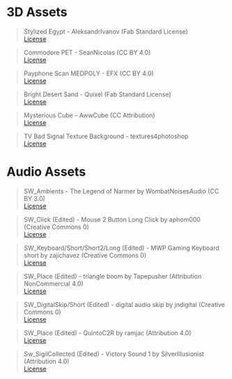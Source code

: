 # 3D Assets

>Stylized Egypt - AleksandrIvanov (Fab Standard License)   
>[License](https://www.fab.com/listings/c935ca3e-dbb1-4b7d-a080-65de129c60bd)

>Commodore PET - SeanNicolas (CC BY 4.0)   
>[License](https://www.fab.com/listings/0ab63d24-2c66-448a-8cd7-13276914760a)

>Payphone Scan MEDPOLY - EFX (CC BY 4.0)   
>[License](https://www.fab.com/listings/66366ff7-6b6c-4b64-b403-a060b8877d6a)

>Bright Desert Sand - Quixel (Fab Standard License)   
>[License](https://www.fab.com/listings/fe7bd740-84d5-4843-b391-d15834e62825)

>Mysterious Cube - AwwCube (CC Attribution)   
>[License](https://sketchfab.com/3d-models/mysterious-cube-4a82431d596148bc825d52f6e5dc276f)

>TV Bad Signal Texture Background - textures4photoshop  
>[License](https://www.textures4photoshop.com/tex/abstract/tv-bad-signal-texture-background-free.aspx)

# Audio Assets

>SW_Ambients - The Legend of Narmer by WombatNoisesAudio (CC BY 3.0)  
>[License](https://www.youtube.com/watch?v=tyFvpDLqRiA)

>SW_Click (Edited) - Mouse 2 Button Long Click by aphom000 (Creative Commons 0)  
>[License](https://freesound.org/people/aphom000/sounds/687108/)

>SW_Keyboard/Short/Short2/Long (Edited) - MWP Gaming Keyboard short by zajichavez (Creative Commons 0)  
>[License](https://freesound.org/people/zajichavez/sounds/629619/)

>SW_Place (Edited) - triangle boom by Tapepusher (Attribution NonCommercial 4.0)  
>[License](https://freesound.org/people/Tapepusher/sounds/259876/)

>SW_DigitalSkip/Short (Edited) - digital audio skip by jndigital (Creative Commons 0)  
>[License](https://freesound.org/people/jndigital/sounds/711356/)

>SW_Place (Edited) - QuintoC2R by ramjac (Attribution 4.0)  
>[License](https://freesound.org/people/ramjac/sounds/21330/)

>Sw_SigilCollected (Edited) - Victory Sound 1 by SilverIllusionist (Attribution 4.0)  
>[License](https://freesound.org/people/SilverIllusionist/sounds/462250/)


